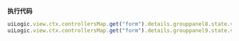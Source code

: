<p class="panel-title"><b>执行代码</b></p>

```javascript
uiLogic.view.ctx.controllersMap.get("form").details.grouppanel8.state.visible=false;
uiLogic.view.ctx.controllersMap.get("form").details.grouppanel9.state.visible=true;
```
